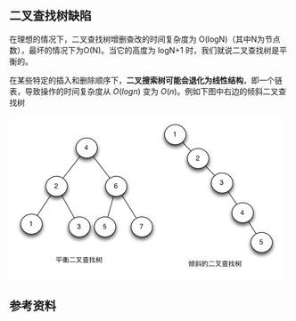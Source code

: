 ## 二叉查找树缺陷

在理想的情况下，二叉查找树增删查改的时间复杂度为 O(logN)（其中N为节点数），最坏的情况下为O(N)。当它的高度为 logN+1 时，我们就说二叉查找树是平衡的。

在某些特定的插入和删除顺序下，**二叉搜索树可能会退化为线性结构**，即一个链表，导致操作的时间复杂度从 $O(logn)$ 变为 $O(n)$。例如下图中右边的倾斜二叉查找树





![img](images/v2-e64df5b2126506c59bad4604d298d818_720w.webp)



## 参考资料

